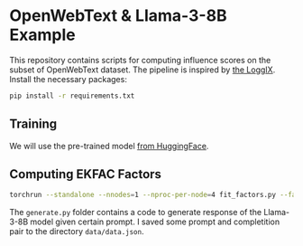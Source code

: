 # OpenWebText & Llama-3-8B Example

This repository contains scripts for computing influence scores on the subset of OpenWebText dataset. 
The pipeline is inspired by [the LoggIX](https://github.com/logix-project/logix/tree/main/examples/language_modeling).
Install the necessary packages:

```bash
pip install -r requirements.txt
```

## Training

We will use the pre-trained model [from HuggingFace](https://huggingface.co/meta-llama/Meta-Llama-3-8B).

## Computing EKFAC Factors

```bash
torchrun --standalone --nnodes=1 --nproc-per-node=4 fit_factors.py --factor_batch_size 4
```


The `generate.py` folder contains a code to generate response of the Llama-3-8B model given certain prompt.
I saved some prompt and completition pair to the directory `data/data.json`. 